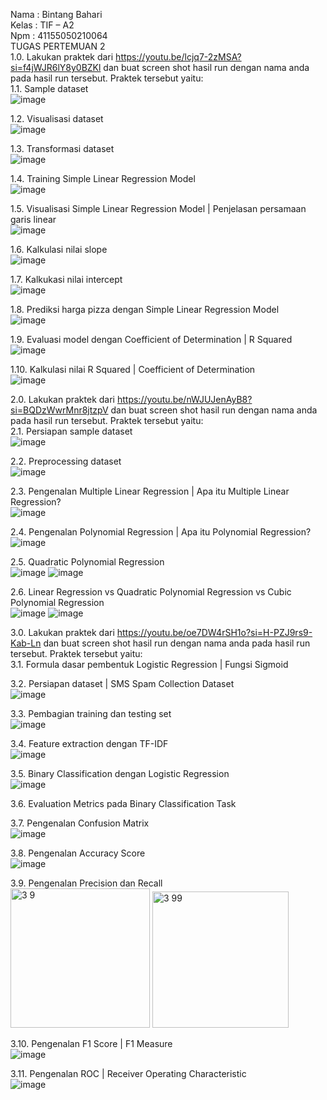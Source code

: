 Nama : Bintang Bahari <br> 
Kelas : TIF – A2 <br>
Npm : 41155050210064 <br>
TUGAS PERTEMUAN 2 <br>
1.0.	Lakukan praktek dari https://youtu.be/lcjq7-2zMSA?si=f4jWJR6lY8y0BZKl dan buat screen shot hasil run dengan nama anda pada hasil run tersebut. Praktek tersebut yaitu: <br>
1.1.	Sample dataset <br>
 ![image](https://github.com/user-attachments/assets/5b7833ad-32d3-4760-b1dd-7a254598f60d)

1.2.	Visualisasi dataset <br>
![image](https://github.com/user-attachments/assets/9bc7ca69-d046-49d0-a16f-9b4c30429282)

1.3.	Transformasi dataset <br>
![image](https://github.com/user-attachments/assets/2a41de44-7901-4b68-885e-bf0ac770d8bb)

1.4.	Training Simple Linear Regression Model <br>
![image](https://github.com/user-attachments/assets/d081be38-08e0-45e2-bb62-caadb677f7b3)

1.5.	Visualisasi Simple Linear Regression Model | Penjelasan persamaan garis linear <br>
 ![image](https://github.com/user-attachments/assets/116cba80-1c97-44d7-9660-701bc1f18463)

1.6.	Kalkulasi nilai slope <br>
 ![image](https://github.com/user-attachments/assets/10bb7e50-feda-4867-b90a-c718253fe1ab)

1.7.	Kalkukasi nilai intercept <br>
![image](https://github.com/user-attachments/assets/38af9545-5ee0-4154-b3eb-0c3a2abbc6ad)

1.8.	Prediksi harga pizza dengan Simple Linear Regression Model <br>
 ![image](https://github.com/user-attachments/assets/8c4772fe-e331-4a7f-bec2-5a0e6cc1aa13)

1.9.	Evaluasi model dengan Coefficient of Determination | R Squared <br>
![image](https://github.com/user-attachments/assets/23191b38-3c7e-4401-8aac-7456a9efc886)

1.10.	Kalkulasi nilai R Squared | Coefficient of Determination <br>
 ![image](https://github.com/user-attachments/assets/83ab03ce-adf8-4e33-b9f7-56b48b3a7c9b)

 
2.0.	Lakukan praktek dari https://youtu.be/nWJUJenAyB8?si=BQDzWwrMnr8jtzpV dan buat screen shot hasil run dengan nama anda pada hasil run tersebut. Praktek tersebut yaitu: <br>
2.1.	Persiapan sample dataset <br>
![image](https://github.com/user-attachments/assets/fa7389f1-6382-4a4f-a724-38bb4e50296c)

2.2.	Preprocessing dataset <br>
 ![image](https://github.com/user-attachments/assets/5cf7e569-814f-4b60-95bc-1e516b922c25)

2.3.	Pengenalan Multiple Linear Regression | Apa itu Multiple Linear Regression? <br>
 ![image](https://github.com/user-attachments/assets/603d29b1-f644-422d-8326-7cbe486eb5b7)

2.4.	Pengenalan Polynomial Regression | Apa itu Polynomial Regression? <br>
![image](https://github.com/user-attachments/assets/b76ce9c6-6257-4116-8ebd-9bbc50e05ef6)

2.5.	Quadratic Polynomial Regression <br>
 ![image](https://github.com/user-attachments/assets/65c80a8d-e65e-4051-8f28-02749eb1ebaa)
 ![image](https://github.com/user-attachments/assets/391b528b-a998-4abf-b28d-836fa4d2dce4)

2.6.	Linear Regression vs Quadratic Polynomial Regression vs Cubic Polynomial Regression <br>
 ![image](https://github.com/user-attachments/assets/a7b48419-7bfe-4284-9473-f4dbc0a1c5c0)
 ![image](https://github.com/user-attachments/assets/14c4d5c7-4c09-44b4-8951-04ef3e25eacf)

3.0.	Lakukan praktek dari https://youtu.be/oe7DW4rSH1o?si=H-PZJ9rs9-Kab-Ln dan buat screen shot hasil run dengan nama anda pada hasil run tersebut. Praktek tersebut yaitu: <br>
3.1.	Formula dasar pembentuk Logistic Regression | Fungsi Sigmoid <br>

3.2.	Persiapan dataset | SMS Spam Collection Dataset <br>
 ![image](https://github.com/user-attachments/assets/5a54dfd0-216d-4fd9-b185-f06bb59ec097)

3.3.	Pembagian training dan testing set <br>
 ![image](https://github.com/user-attachments/assets/941d6059-1e21-4c1e-87a2-538d0d969393)

3.4.	Feature extraction dengan TF-IDF <br>
 ![image](https://github.com/user-attachments/assets/b607cd06-6fbd-40a3-b973-f5c9d0cc8b7f)

3.5.	Binary Classification dengan Logistic Regression <br>
 ![image](https://github.com/user-attachments/assets/1ed4526d-036e-4d50-aec0-04a3105beb26)
 
3.6.	Evaluation Metrics pada Binary Classification Task <br>

3.7.	Pengenalan Confusion Matrix  <br>
![image](https://github.com/user-attachments/assets/7e36928c-21a1-493d-bc5d-3c02e01bea83)

3.8.	Pengenalan Accuracy Score <br>
![image](https://github.com/user-attachments/assets/423b5d97-785c-46f8-b5c0-95223ab66646)

3.9.	Pengenalan Precision dan Recall <br>
<img width="223" alt="3 9" src="https://github.com/user-attachments/assets/d7577fce-5228-45a8-adc1-40a3fac412bd">
<img width="218" alt="3 99" src="https://github.com/user-attachments/assets/b1be98bd-8bdc-43e7-a5c8-fa6412b8a6ef">

3.10.	Pengenalan F1 Score | F1 Measure <br>
 ![image](https://github.com/user-attachments/assets/49d17dee-14d4-42aa-9fa3-716a8895d53b)

3.11.	Pengenalan ROC | Receiver Operating Characteristic <br>
 ![image](https://github.com/user-attachments/assets/f879fd61-4d9b-4449-bef1-81990197119a)


 
